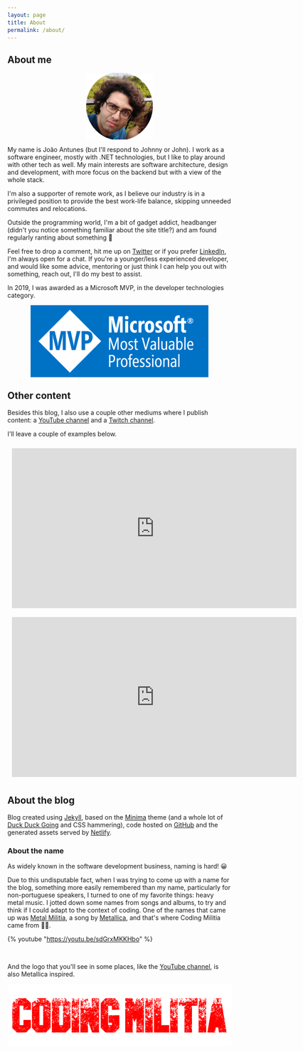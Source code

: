 ```yaml
---
layout: page
title: About
permalink: /about/
---
```


## About me

<img src="/assets/mugs/j-circle-pic-small-150x150.png" alt="Johnny's mug" style="max-width: 150px; margin-left: auto; margin-right: auto; display: block;">

My name is João Antunes (but I'll respond to Johnny or John). I work as a software engineer, mostly with .NET technologies, but I like to play around with other tech as well. My main interests are software architecture, design and development, with more focus on the backend but with a view of the whole stack.

I'm also a supporter of remote work, as I believe our industry is in a privileged position to provide the best work-life balance, skipping unneeded commutes and relocations.

Outside the programming world, I'm a bit of gadget addict, headbanger (didn't you notice something familiar about the site title?) and am found regularly ranting about something 🙂

Feel free to drop a comment, hit me up on [Twitter](https://twitter.com/joaofbantunes) or if you prefer [LinkedIn](https://www.linkedin.com/in/joaofbantunes), I'm always open for a chat.
If you're a younger/less experienced developer, and would like some advice, mentoring or just think I can help you out with something, reach out, I'll do my best to assist.

In 2019, I was awarded as a Microsoft MVP, in the developer technologies category.

<a href="https://mvp.microsoft.com/en-us/PublicProfile/5003375">
    <img src="/assets/mvp.png" alt="MVP Profile" style="max-width: 400px; margin-left: auto; margin-right: auto; display: block;">
</a>

## Other content

Besides this blog, I also use a couple other mediums where I publish content: a [YouTube channel](https://www.youtube.com/CodingMilitia) and a [Twitch channel](https://twitch.tv/joaofbantunes).

I'll leave a couple of examples below.

<iframe id="ytplayer" type="text/html" width="640" height="360" style="margin-left: auto; margin-right: auto; display: block; padding: 10px;"
  src="https://www.youtube.com/embed/4FXUrEY9PIQ?autoplay=0&origin=http://blog.codingmilitia.com"
  frameborder="0"></iframe>

<iframe id="twitchplayer" width="640" height="360" style="margin-left: auto; margin-right: auto; display: block; padding: 10px;"
    src="https://player.twitch.tv/?channel=joaofbantunes&autoplay=false&muted=true"
    frameborder="0">
</iframe>

## About the blog

Blog created using [Jekyll](https://github.com/jekyll/jekyll), based on the [Minima](https://github.com/jekyll/minima) theme (and a whole lot of [Duck Duck Going](https://duckduckgo.com/) and CSS hammering), code hosted on [GitHub](https://github.com/CodingMilitia/Blog) and the generated assets served by [Netlify](https://www.netlify.com/).

### About the name

As widely known in the software development business, naming is hard! 😀

Due to this undisputable fact, when I was trying to come up with a name for the blog, something more easily remembered than my name, particularly for non-portuguese speakers, I turned to one of my favorite things: heavy metal music. I jotted down some names from songs and albums, to try and think if I could adapt to the context of coding. One of the names that came up was [Metal Militia](https://youtu.be/sdGrxMKKHbo), a song by [Metallica](https://www.metallica.com/), and that's where Coding Militia came from 🙂🤘.

{% youtube "https://youtu.be/sdGrxMKKHbo" %}

<br/>

And the logo that you'll see in some places, like the [YouTube channel](https://www.youtube.com/CodingMilitia), is also Metallica inspired.

![blog logo](/assets/logo-transparent-horizontal.png)